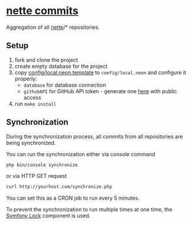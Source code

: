 
# [nette commits](https://commits.nette.org)

Aggregation of all [nette](https://github.com/nette)/* repositories.

## Setup

1. fork and clone the project
2. create empty database for the project
3. copy [config/local.neon.template](config/local.neon.template) to `config/local.neon` and configure it properly:
    - `database` for database connection
    - `githubAPI` for GitHub API token - generate one [here](https://github.com/settings/tokens/new) with public access
4. run `make install`

## Synchronization

During the synchronization process, all commits from all repositories are being synchronized.

You can run the synchronization either via console command

```bash
php bin/console synchronize
```

or via HTTP GET request

```bash
curl http://yourhost.com/synchronize.php
```

You can set this as a CRON job to run every 5 minutes.

To prevent the synchronization to run multiple times at one time, the [Symfony Lock](https://symfony.com/doc/current/components/lock.html) component is used.
